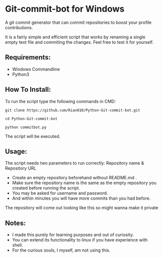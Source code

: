# Git-commit-bot for Windows
A git commit generator that can commit repositories to boost your profile contributions.



It is a fairly simple and efficient script that works by renaming a single empty text file and commiting the changes. Feel free to test it for yourself.

## Requirements:
- Windows Commandline
- Python3


## How To Install:
To run the script type the following commands in CMD:
```
git clone https://github.com/Rian010/Python-Git-commit-bot.git
```
```
cd Python-Git-commit-bot
```
```
python commitbot.py
```
The script will be executed.


## Usage:
  The script needs two parameters to run correctly: Repository name & Repository URL
  - Create an empty repository beforehand without README.md .
  - Make sure the repository name is the same as the empty repository you created before running the script.
  - You may be asked for username and password.
  - And within minutes you will have more commits than you had before.
  
  The repository will come out looking like this so might wanna make it private
  


##  Notes:
  - I made this purely for learning purposes and out of curiosity. 
  - You can extend its functionality to linux if you have experience with shell.
  - For the curious souls, I myself, am not using this.
